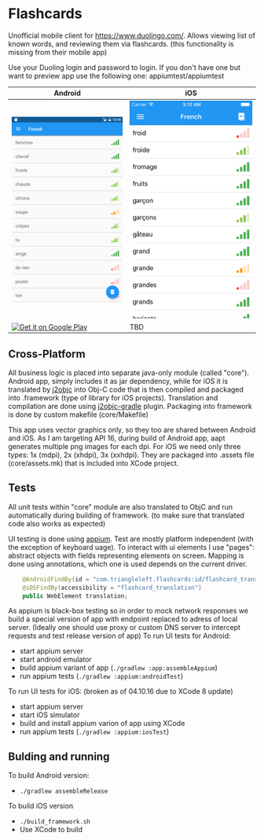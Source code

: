 # Flashcards

Unofficial mobile client for https://www.duolingo.com/.
Allows viewing list of known words, and reviewing them via flashcards. (this functionality is missing from their mobile app)

Use your Duoling login and password to login.
If you don't have one but want to preview app use the following one: appiumtest/appiumtest

|Android|iOS|
|---|---|
|![AndroidList](media/android/list.png)|![iOSList](media/ios/list.png)|
|<a href='https://play.google.com/store/apps/details?id=com.triangleleft.flashcards&hl=en&utm_source=global_co&utm_medium=prtnr&utm_content=Mar2515&utm_campaign=PartBadge&pcampaignid=MKT-Other-global-all-co-prtnr-py-PartBadge-Mar2515-1'><img alt='Get it on Google Play' src='https://play.google.com/intl/en_us/badges/images/generic/en_badge_web_generic.png'/></a>|TBD|

## Cross-Platform
All business logic is placed into separate java-only module (called "core"). Android app, simply includes it as jar dependency, while for iOS it is translated by [j2objc](http://j2objc.org/) into Obj-C code that is then compiled and packaged into .framework (type of library for iOS projects).
Translation and compilation are done using [j2objc-gradle](https://github.com/j2objc-contrib/j2objc-gradle) plugin.
Packaging into framework is done by custom makefile (core/Makefile)

This app uses vector graphics only, so they too are shared between Android and iOS.
As I am targeting API 16, during build of Android app, aapt generates multiple png images for each dpi. For iOS we need only three types: 1x (mdpi), 2x (xhdpi), 3x (xxhdpi). They are packaged into .assets file (core/assets.mk) that is included into XCode project.

## Tests
All unit tests within "core" module are also translated to ObjC and run automatically during building of framework. (to make sure that translated code also works as expected)

UI testing is done using [appium](http://appium.io/). Test are mostly platform independent (with the exception of keyboard uage). To interact with ui elements I use "pages": abstract objects with fields representing elements on screen. Mapping is done using annotations, which one is used depends on the current driver.
```java
    @AndroidFindBy(id = "com.triangleleft.flashcards:id/flashcard_translation")
    @iOSFindBy(accessibility = "flashcard_translation")
    public WebElement translation;
```
As appium is black-box testing so in order to mock network responses we build a special version of app with endpoint replaced to adress of local server. (Ideally one should use proxy or custom DNS server to intercept requests and test release version of app)
To run UI tests for Android:
* start appium server
* start android emulator
* build appium variant of app  (`./gradlew :app:assembleAppium`)
* run appium tests (`./gradlew :appium:androidTest`)

To run UI tests for iOS: (broken as of 04.10.16 due to XCode 8 update)
* start appium server
* start iOS simulator
* build and install appium varion of app using XCode
* run appium tests (`./gradlew :appium:iosTest`)

## Bulding and running

To build Android version:
* `./gradlew assembleRelease`

To build iOS version
* `./build_framework.sh`
* Use XCode to build